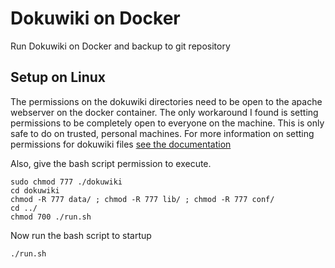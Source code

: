 # Dokuwiki on Docker
Run Dokuwiki on Docker and backup to git repository


## Setup on Linux
The permissions on the dokuwiki directories need to be open to the apache webserver on the docker container. The only workaround I found is setting permissions to be completely open to everyone on the machine. This is only safe to do on trusted, personal machines. For more information on setting permissions for dokuwiki files [see the documentation](https://www.dokuwiki.org/install:permissions)

Also, give the bash script permission to execute.

```
sudo chmod 777 ./dokuwiki
cd dokuwiki
chmod -R 777 data/ ; chmod -R 777 lib/ ; chmod -R 777 conf/
cd ../
chmod 700 ./run.sh

```

Now run the bash script to startup
```
./run.sh
```
